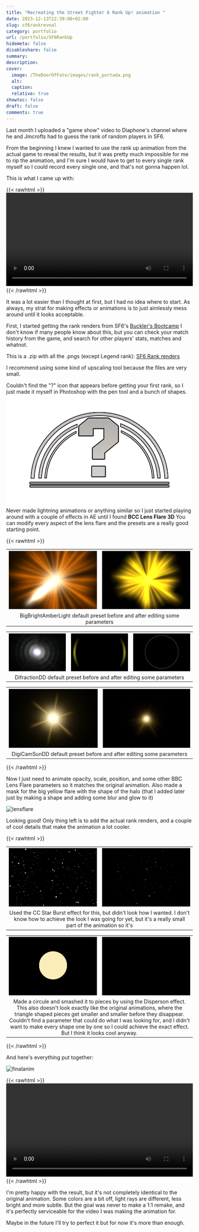 ```yaml
---
title: "Recreating the Street Fighter 6 Rank Up! animation "
date: 2023-12-13T22:39:00+02:00
slug: sf6rankreveal
category: portfolio
url: /portfolio/SF6RankUp
hidemeta: false
disableshare: false
summary:
description:
cover:
  image: /TheDoorOfFate/images/rank_portada.png
  alt:
  caption:
  relative: true
showtoc: false
draft: false
comments: true
---
```


Last month I uploaded a "game show" video to Diaphone's channel where he and Jmcrofts had to guess the rank of random players in SF6.

From the beginning I knew I wanted to use the rank up animation from the actual game to reveal the results, but it was pretty much impossible for me to rip the animation, and I'm sure I would have to get to every single rank myself so I could record every single one, and that's not gonna happen lol.

This is what I came up with:

{{< rawhtml >}}
<video width=100% controls>
    <source src="/video/rankreveal.webm" type="video/webm">
    Your browser does not support the video tag.  
</video>
{{< /rawhtml >}}

It was a lot easier than I thought at first, but I had no idea where to start. As always, my strat for making effects or animations is to just aimlessly mess around until it looks acceptable.

First, I started getting the rank renders from SF6's [Buckler's Bootcamp](https://www.streetfighter.com/6/buckler)
I don't know if many people know about this, but you can check your match history from the game, and search for other players' stats, matches and whatnot.

This is a .zip with all the .pngs (except Legend rank):
[SF6 Rank renders](/files/SF6_Ranks.zip)

I recommend using some kind of upscaling tool because the files are very small.

Couldn't find the "?" icon that appears before getting your first rank, so I just made it myself in Photoshop with the pen tool and a bunch of shapes.
![questionmark](/images/interrogante.png)
Never made lightning animations or anything similar so I just started playing around with a couple of effects in AE until I found **BCC Lens Flare 3D**
You can modify every aspect of the lens flare and the presets are a really good starting point.

{{< rawhtml >}}
<table>
  <tr>
    <th><img src="/images/bigbrightamberlight.png"</th>
    <th><img src="/images/bigbrightamberlight_edit.png"</th>
  </tr>
  <tr>
    <td colspan="2" style="text-align: center">
    BigBrightAmberLight default preset before and after editing some parameters
    </td>
  </tr>
</table>

<table>
  <tr>
    <th><img src="/images/difractiondd.png"</th>
    <th><img src="/images/difractiondd_edit.png"</th>
    <th><img src="/images/difractiondd_edit2.png"</th>
  </tr>
  <tr>
    <td colspan="3" style="text-align: center">
    DifractionDD default preset before and after editing some parameters
    </td>
  </tr>
</table>

<table>
  <tr>
    <th><img src="/images/digicamsundd.png"</th>
    <th><img src="/images/digicamsundd_edit.gif"</th>
  </tr>
  <tr>
    <td colspan="2" style="text-align: center">
    DigiCamSunDD default preset before and after editing some parameters
    </td>
  </tr>
</table>

{{< /rawhtml >}}


Now I just need to animate opacity, scale, position, and some other BBC Lens Flare parameters so it matches the original animation. Also made a mask for the big yellow flare with the shape of the halo (that I added later just by making a shape and adding some blur and glow to it)

![lensflare](/images/lensflare_anim.gif)

Looking good! Only thing left is to add the actual rank renders, and a couple of cool details that make the animation a lot cooler.

{{< rawhtml >}}
<table>
  <tr>
    <th><img src="/images/particles.png"</th>
    <th><img src="/images/particles_anim.gif"</th>
  </tr>
  <tr>
    <td colspan="2" style="text-align: center">
    Used the CC Star Burst effect for this, but didn't look how I wanted. I don't know how to achieve the look I was going for yet, but it's a really small part of the animation so it's
    </td>
  </tr>
</table>
<table>
  <tr>
    <th><img src="/images/brokenshape.png"</th>
    <th><img src="/images/brokenshape_anim.gif"</th>
  </tr>
  <tr>
    <td colspan="2" style="text-align: center">
    Made a circule and smashed it to pieces by using the Disperson effect. This also doesn't look exactly like the original animations, where the triangle shaped pieces get smaller and smaller before they disappear. Couldn't find a parameter that could do what I was looking for, and I didn't want to make every shape one by one so I could achieve the exact effect.  But I think it looks cool anyway.
    </td>
  </tr>
</table>
{{< /rawhtml >}}

And here's everything put together:

![finalanim](/images/finalanim.gif)

{{< rawhtml >}}
<video width=100% controls>
    <source src="/video/sf6ranks.webm" type="video/webm">
    Your browser does not support the video tag.  
</video>
{{< /rawhtml >}}


I'm pretty happy with the result, but it's not completely identical to the original animation. Some colors are a bit off, light rays are different, less bright and more subtle. But the goal was never to make a 1:1 remake, and it's perfectly serviceable for the video I was making the animation for.

Maybe in the future I'll try to perfect it but for now it's more than enough.
